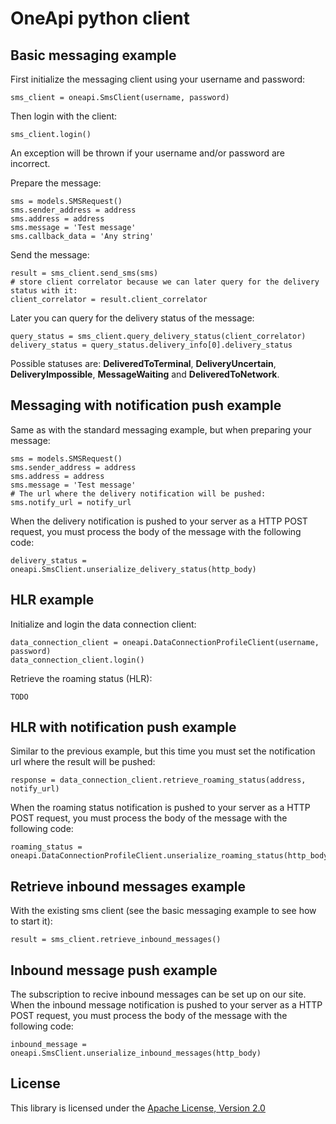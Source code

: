 OneApi python client
============================

Basic messaging example
-----------------------

First initialize the messaging client using your username and password:

    sms_client = oneapi.SmsClient(username, password)


Then login with the client:

    sms_client.login()


An exception will be thrown if your username and/or password are incorrect.

Prepare the message:

    sms = models.SMSRequest()
    sms.sender_address = address
    sms.address = address
    sms.message = 'Test message'
    sms.callback_data = 'Any string'


Send the message:

    result = sms_client.send_sms(sms)
    # store client correlator because we can later query for the delivery status with it:
    client_correlator = result.client_correlator


Later you can query for the delivery status of the message:

    query_status = sms_client.query_delivery_status(client_correlator)
    delivery_status = query_status.delivery_info[0].delivery_status


Possible statuses are: **DeliveredToTerminal**, **DeliveryUncertain**, **DeliveryImpossible**, **MessageWaiting** and **DeliveredToNetwork**.

Messaging with notification push example
-----------------------

Same as with the standard messaging example, but when preparing your message:

    sms = models.SMSRequest()
    sms.sender_address = address
    sms.address = address
    sms.message = 'Test message'
    # The url where the delivery notification will be pushed:
    sms.notify_url = notify_url


When the delivery notification is pushed to your server as a HTTP POST request, you must process the body of the message with the following code:

    delivery_status = oneapi.SmsClient.unserialize_delivery_status(http_body)


HLR example
-----------------------

Initialize and login the data connection client:

    data_connection_client = oneapi.DataConnectionProfileClient(username, password)
    data_connection_client.login()


Retrieve the roaming status (HLR):

    TODO

HLR with notification push example
-----------------------

Similar to the previous example, but this time you must set the notification url where the result will be pushed:

    response = data_connection_client.retrieve_roaming_status(address, notify_url)


When the roaming status notification is pushed to your server as a HTTP POST request, you must process the body of the message with the following code:

    roaming_status = oneapi.DataConnectionProfileClient.unserialize_roaming_status(http_body)


Retrieve inbound messages example
-----------------------

With the existing sms client (see the basic messaging example to see how to start it):

    result = sms_client.retrieve_inbound_messages()


Inbound message push example
-----------------------

The subscription to recive inbound messages can be set up on our site.
When the inbound message notification is pushed to your server as a HTTP POST request, you must process the body of the message with the following code:

    inbound_message = oneapi.SmsClient.unserialize_inbound_messages(http_body)


License
-------

This library is licensed under the [Apache License, Version 2.0](http://www.apache.org/licenses/LICENSE-2.0)
